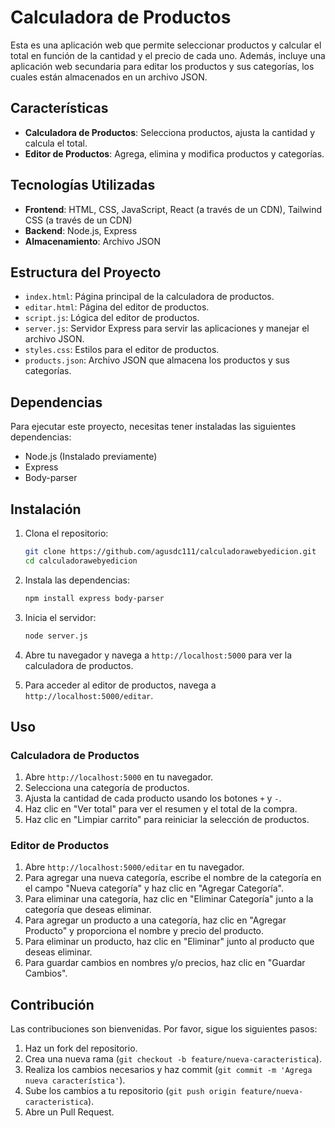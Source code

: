 # Calculadora de Productos

Esta es una aplicación web que permite seleccionar productos y calcular el total en función de la cantidad y el precio de cada uno. Además, incluye una aplicación web secundaria para editar los productos y sus categorías, los cuales están almacenados en un archivo JSON.

## Características

- **Calculadora de Productos**: Selecciona productos, ajusta la cantidad y calcula el total.
- **Editor de Productos**: Agrega, elimina y modifica productos y categorías.

## Tecnologías Utilizadas

- **Frontend**: HTML, CSS, JavaScript, React (a través de un CDN), Tailwind CSS (a través de un CDN)
- **Backend**: Node.js, Express
- **Almacenamiento**: Archivo JSON

## Estructura del Proyecto

- `index.html`: Página principal de la calculadora de productos.
- `editar.html`: Página del editor de productos.
- `script.js`: Lógica del editor de productos.
- `server.js`: Servidor Express para servir las aplicaciones y manejar el archivo JSON.
- `styles.css`: Estilos para el editor de productos.
- `products.json`: Archivo JSON que almacena los productos y sus categorías.

## Dependencias

Para ejecutar este proyecto, necesitas tener instaladas las siguientes dependencias:

- Node.js (Instalado previamente)
- Express
- Body-parser

## Instalación

1. Clona el repositorio:
    ```bash
    git clone https://github.com/agusdc111/calculadorawebyedicion.git
    cd calculadorawebyedicion
    ```

2. Instala las dependencias:
    ```bash
    npm install express body-parser
    ```

3. Inicia el servidor:
    ```bash
    node server.js
    ```

4. Abre tu navegador y navega a `http://localhost:5000` para ver la calculadora de productos.

5. Para acceder al editor de productos, navega a `http://localhost:5000/editar`.

## Uso

### Calculadora de Productos

1. Abre `http://localhost:5000` en tu navegador.
2. Selecciona una categoría de productos.
3. Ajusta la cantidad de cada producto usando los botones `+` y `-`.
4. Haz clic en "Ver total" para ver el resumen y el total de la compra.
5. Haz clic en "Limpiar carrito" para reiniciar la selección de productos.

### Editor de Productos

1. Abre `http://localhost:5000/editar` en tu navegador.
2. Para agregar una nueva categoría, escribe el nombre de la categoría en el campo "Nueva categoría" y haz clic en "Agregar Categoría".
3. Para eliminar una categoría, haz clic en "Eliminar Categoría" junto a la categoría que deseas eliminar.
4. Para agregar un producto a una categoría, haz clic en "Agregar Producto" y proporciona el nombre y precio del producto.
5. Para eliminar un producto, haz clic en "Eliminar" junto al producto que deseas eliminar.
6. Para guardar cambios en nombres y/o precios, haz clic en "Guardar Cambios".

## Contribución

Las contribuciones son bienvenidas. Por favor, sigue los siguientes pasos:

1. Haz un fork del repositorio.
2. Crea una nueva rama (`git checkout -b feature/nueva-caracteristica`).
3. Realiza los cambios necesarios y haz commit (`git commit -m 'Agrega nueva característica'`).
4. Sube los cambios a tu repositorio (`git push origin feature/nueva-caracteristica`).
5. Abre un Pull Request.
